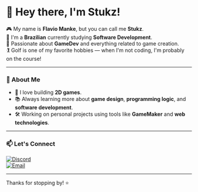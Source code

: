 # 👋 Hey there, I'm Stukz!

🎮 My name is **Flavio Manke**, but you can call me **Stukz**.  
👤 I'm a **Brazilian** currently studying **Software Development**.  
🎯 Passionate about **GameDev** and everything related to game creation.  
🏌️ Golf is one of my favorite hobbies — when I'm not coding, I'm probably on the course!

---

### 🚀 About Me

- 👾 I love building **2D games**.
- 📚 Always learning more about **game design**, **programming logic**, and **software development**.
- 🛠️ Working on personal projects using tools like **GameMaker** and **web technologies**.

---

### 📫 Let's Connect

[![Discord](https://img.shields.io/badge/Join%20My%20Discord-5865F2?style=for-the-badge&logo=discord&logoColor=white)](https://discord.gg/wMntkUp98W)  
[![Email](https://img.shields.io/badge/Email-flamanke%40gmail.com-red?style=for-the-badge&logo=gmail&logoColor=white)](mailto:flamanke@gmail.com)

---

Thanks for stopping by! ⭐
